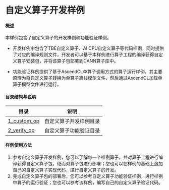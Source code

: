 
# 自定义算子开发样例

#### 概述

本样例包含了自定义算子的开发样例和功能验证样例。
- 开发样例中包含了TBE自定义算子、AI CPU自定义算子等代码样例，同时提供了对应的编译规则文件，开发者可以基于本样例进行算子工程的编译获得自定义算子安装包，并将该算子包部署到CANN算子库中。

- 功能验证样例提供了基于AscendCL单算子调用方式的算子运行样例，其主要原理为将自定义算子转换为单算子离线模型文件，然后通过AscendCL加载单算子模型文件进行运行。


#### 目录结构与说明
  

| 目录  | 说明  |
|---|---|
| [1_custom_op](./1_custom_op)  | 自定义算子开发样例目录  |
| [2_verify_op](./2_verify_op)  | 自定义算子功能验证目录  |

#### 样例使用方法

1. 参考自定义算子开发样例，您可以了解每一个样例算子，并对算子工程进行编译获得自定义算子包，继而对算子包进行部署；您也可以在样例的基础上追加自己的自定义算子实现代码，进行自定义算子的开发。
2. 完成自定义算子包的部署后，您可以参考自定义算子功能验证样例，进行样例中算子的运行验证；您也可以参考该样例，编写自己的自定义算子验证代码。